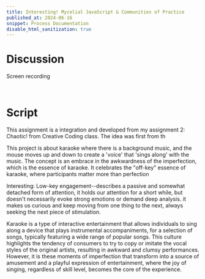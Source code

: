 ```yaml
---
title: Interesting! Mycelial JavaScript & Communities of Practice
published_at: 2024-06-16
snippet: Process Documentation
disable_html_sanitization: true
---
```


# Discussion

Screen recording

<br>

# Script

This assignment is a integration and developed from my assignment 2: Chaotic! from Creative Coding class. The idea was first from th

This project is about karaoke where there is a background music, and the mouse moves up and down to create a 'voice' that 'sings along' with the music. The concept is an embrace in the awkwardness of the imperfection, which is the essence of karaoke. It celebrates the "off-key" essence of karaoke, where participants matter more than perfection

Interesting: Low-key engagement--describes a passive and somewhat detached form of attention, it holds our attention for a short while, but doesn't necessarily evoke strong emotions or demand deep analysis. it makes us curious and keep moving from one thing to the next, always seeking the next piece of stimulation.

Karaoke is a type of interactive entertainment that allows individuals to sing along a device that plays instrumental accompaniments, for a selection of songs, typically featuring a wide range of popular songs. This culture highlights the tendency of consumers to try to copy or imitate the vocal styles of the original artists, resulting in awkward and clumsy performances. However, it is these moments of imperfection that transform into a source of amusement and a playful expression of entertainment, where the joy of singing, regardless of skill level, becomes the core of the experience.
